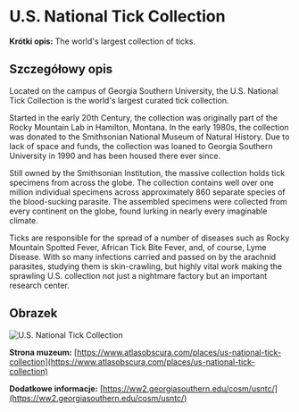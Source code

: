 # U.S. National Tick Collection

**Krótki opis:**
The world's largest collection of ticks.

## Szczegółowy opis

Located on the campus of Georgia Southern University, the U.S. National Tick Collection is the world's largest curated tick collection.

Started in the early 20th Century, the collection was originally part of the Rocky Mountain Lab in Hamilton, Montana. In the early 1980s, the collection was donated to the Smithsonian National Museum of Natural History. Due to lack of space and funds, the collection was loaned to Georgia Southern University in 1990 and has been housed there ever since.

Still owned by the Smithsonian Institution, the massive collection holds tick specimens from across the globe. The collection contains well over one million individual specimens across approximately 860 separate species of the blood-sucking parasite. The assembled specimens were collected from every continent on the globe, found lurking in nearly every imaginable climate.

Ticks are responsible for the spread of a number of diseases such as Rocky Mountain Spotted Fever, African Tick Bite Fever, and, of course, Lyme Disease. With so many infections carried and passed on by the arachnid parasites, studying them is skin-crawling, but highly vital work making the sprawling U.S. collection not just a nightmare factory but an important research center.

## Obrazek

![U.S. National Tick Collection](https://img-aws.ehowcdn.com/700x/www.onlyinyourstate.com/wp-content/uploads/2022/10/U.S.-National-Tick-940x627-1.jpg)

**Strona muzeum:** [https://www.atlasobscura.com/places/us-national-tick-collection](https://www.atlasobscura.com/places/us-national-tick-collection)

**Dodatkowe informacje:** [https://ww2.georgiasouthern.edu/cosm/usntc/](https://ww2.georgiasouthern.edu/cosm/usntc/)

